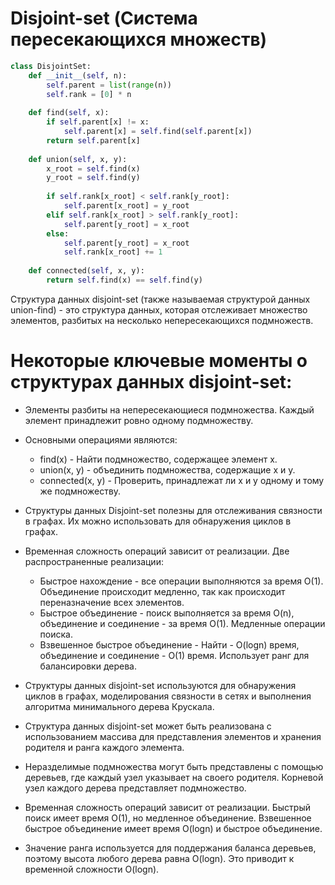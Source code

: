 # Disjoint-set (Система пересекающихся множеств)
```py
class DisjointSet:
    def __init__(self, n):
        self.parent = list(range(n))
        self.rank = [0] * n
        
    def find(self, x):
        if self.parent[x] != x:
            self.parent[x] = self.find(self.parent[x])
        return self.parent[x]
    
    def union(self, x, y):
        x_root = self.find(x)
        y_root = self.find(y)
        
        if self.rank[x_root] < self.rank[y_root]:
            self.parent[x_root] = y_root
        elif self.rank[x_root] > self.rank[y_root]:
            self.parent[y_root] = x_root
        else:
            self.parent[y_root] = x_root
            self.rank[x_root] += 1
            
    def connected(self, x, y):
        return self.find(x) == self.find(y)
```

Структура данных disjoint-set (также называемая структурой данных union-find) - это структура данных, которая отслеживает множество элементов, разбитых на несколько непересекающихся подмножеств.

# Некоторые ключевые моменты о структурах данных disjoint-set:

- Элементы разбиты на непересекающиеся подмножества. Каждый элемент принадлежит ровно одному подмножеству.

- Основными операциями являются:
    - find(x) - Найти подмножество, содержащее элемент x.
    - union(x, y) - объединить подмножества, содержащие x и y.
    - connected(x, y) - Проверить, принадлежат ли x и y одному и тому же подмножеству.
- Структуры данных Disjoint-set полезны для отслеживания связности в графах. Их можно использовать для обнаружения циклов в графах.

- Временная сложность операций зависит от реализации. Две распространенные реализации:
    - Быстрое нахождение - все операции выполняются за время O(1). Объединение происходит медленно, так как происходит переназначение всех элементов.
    - Быстрое объединение - поиск выполняется за время O(n), объединение и соединение - за время O(1). Медленные операции поиска.
    - Взвешенное быстрое объединение - Найти - O(logn) время, объединение и соединение - O(1) время. Использует ранг для балансировки дерева.
- Структуры данных disjoint-set используются для обнаружения циклов в графах, моделирования связности в сетях и выполнения алгоритма минимального дерева Крускала.

- Структура данных disjoint-set может быть реализована с использованием массива для представления элементов и хранения родителя и ранга каждого элемента.

- Неразделимые подмножества могут быть представлены с помощью деревьев, где каждый узел указывает на своего родителя. Корневой узел каждого дерева представляет подмножество.

- Временная сложность операций зависит от реализации. Быстрый поиск имеет время O(1), но медленное объединение. Взвешенное быстрое объединение имеет время O(logn) и быстрое объединение.

- Значение ранга используется для поддержания баланса деревьев, поэтому высота любого дерева равна O(logn). Это приводит к временной сложности O(logn).
